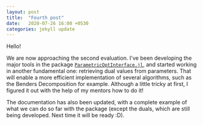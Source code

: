 ```yaml
---
layout: post
title:  "Fourth post"
date:   2020-07-26 16:00 +0530
categories: jekyll update
---
```


Hello!

We are now approaching the second evaluation. I've been developing the major tools in the package [`ParametricOptInterface.jl`](https://github.com/tomasfmg/ParametricOptInterface.jl), and started working in another fundamental one: retrieving dual values from parameters.
That will enable a more efficient implementation of several algorithms, such as the Benders Decomposition for example. Although a little tricky at first, I figured it out with the help of my mentors how to do it! 

The documentation has also been updated, with a complete example of what we can do so far with the package (except the duals, which are still being developed. Next time it will be ready :D).